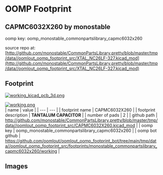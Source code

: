 # OOMP Footprint  
## CAPMC6032X260  by monostable  
  
oomp key: oomp_monostable_commonpartslibrary_capmc6032x260  
  
source repo at: [http://github.com/monostable/CommonPartsLibrary.pretty/blob/master/tmp/data//oomlout_oomp_footprint_src/XTAL_NC26LF-327.kicad_mod](http://github.com/monostable/CommonPartsLibrary.pretty/blob/master/tmp/data//oomlout_oomp_footprint_src/XTAL_NC26LF-327.kicad_mod)  
## Footprint  
  
[![working_kicad_pcb_3d.png](working_kicad_pcb_3d_600.png)](working_kicad_pcb_3d.png)  
  
[![working.png](working_600.png)](working.png)  
| name | value | 
| --- | --- | 
| footprint name | CAPMC6032X260 | 
| footprint description | <b>TANTALUM CAPACITOR</b> | 
| number of pads | 2 | 
| github path | http://github.com/monostable/CommonPartsLibrary.pretty/blob/master/tmp/data//oomlout_oomp_footprint_src/CAPMC6032X260.kicad_mod | 
| oomp key | oomp_monostable_commonpartslibrary_capmc6032x260 | 
| oomp bot github | https://github.com/oomlout/oomlout_oomp_footprint_bot/tree/main/tmp/data//oomlout_oomp_footprint_src/footprints/monostable_commonpartslibrary_capmc6032x260/working | 
## Images  

